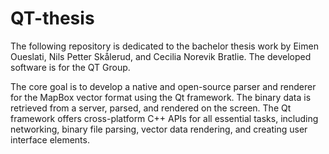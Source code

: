 # QT-thesis
The following repository is dedicated to the bachelor thesis work by Eimen Oueslati, Nils Petter Skålerud, and Cecilia Norevik Bratlie. The developed software is for the QT Group.

The core goal is to develop a native and open-source parser and renderer for the MapBox vector format using the Qt framework. The binary data is retrieved from a server, parsed, and rendered on the screen. The Qt framework offers cross-platform C++ APIs for all essential tasks, including networking, binary file parsing, vector data rendering, and creating user interface elements.
